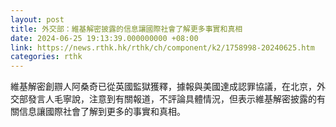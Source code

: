 ```yaml
---
layout: post
title: 外交部：維基解密披露的信息讓國際社會了解更多事實和真相
date: 2024-06-25 19:13:39.000000000 +08:00
link: https://news.rthk.hk/rthk/ch/component/k2/1758998-20240625.htm
categories: rthk
---
```


維基解密創辧人阿桑奇已從英國監獄獲釋，據報與美國達成認罪協議，在北京，外交部發言人毛寧說，注意到有關報道，不評論具體情況，但表示維基解密披露的有關信息讓國際社會了解到更多的事實和真相。
